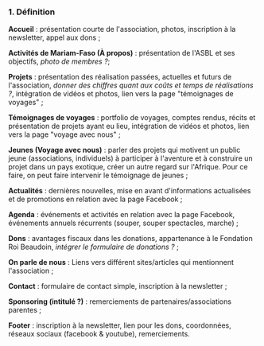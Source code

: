 ### 1. __Définition__

__Accueil__ :
présentation courte de l'association, photos, inscription à la newsletter, appel aux dons ;

__Activités de Mariam-Faso (À propos)__ :
présentation de l'ASBL et ses objectifs, _photo de membres ?_;

__Projets__ :
présentation des réalisation passées, actuelles et futurs de l'association, _donner des chiffres quant aux coûts et temps de réalisations ?_, intégration de vidéos et photos, lien vers la page "témoignages de voyages" ;

__Témoignages de voyages__ :
portfolio de voyages, comptes rendus, récits et présentation de projets ayant eu lieu, intégration de vidéos et photos, lien vers la page "voyage avec nous" ;

__Jeunes (Voyage avec nous)__ :
parler des projets qui motivent un public jeune (associations, individuels) à participer à l'aventure et à construire un projet dans un pays exotique, créer un autre regard sur l'Afrique. Pour ce faire, on peut faire intervenir le témoignage de jeunes ;

__Actualités__ :
dernières nouvelles, mise en avant d'informations actualisées et de promotions en relation avec la page Facebook ;

__Agenda__ :
événements et activités en relation avec la page Facebook, événements annuels récurrents (souper, souper spectacles, marche) ;

__Dons__ :
avantages fiscaux dans les donations, appartenance à le Fondation Roi Beaudoin, _intégrer le formulaire de donations ?_ ;

__On parle de nous__ :
Liens vers différent sites/articles qui mentionnent l'association ;

__Contact__ :
formulaire de contact simple, inscription à la newsletter ;

__Sponsoring (intitulé ?)__ :
remerciements de partenaires/associations parentes ;

__Footer__ :
inscription à la newsletter, lien pour les dons, coordonnées, réseaux sociaux (facebook & youtube), remerciements.    

